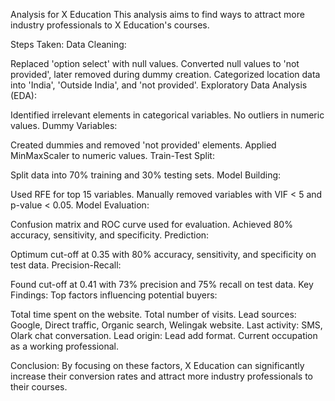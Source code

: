 Analysis for X Education
This analysis aims to find ways to attract more industry professionals to X Education's courses.

Steps Taken:
Data Cleaning:

Replaced 'option select' with null values.
Converted null values to 'not provided', later removed during dummy creation.
Categorized location data into 'India', 'Outside India', and 'not provided'.
Exploratory Data Analysis (EDA):

Identified irrelevant elements in categorical variables.
No outliers in numeric values.
Dummy Variables:

Created dummies and removed 'not provided' elements.
Applied MinMaxScaler to numeric values.
Train-Test Split:

Split data into 70% training and 30% testing sets.
Model Building:

Used RFE for top 15 variables.
Manually removed variables with VIF < 5 and p-value < 0.05.
Model Evaluation:

Confusion matrix and ROC curve used for evaluation.
Achieved 80% accuracy, sensitivity, and specificity.
Prediction:

Optimum cut-off at 0.35 with 80% accuracy, sensitivity, and specificity on test data.
Precision-Recall:

Found cut-off at 0.41 with 73% precision and 75% recall on test data.
Key Findings:
Top factors influencing potential buyers:

Total time spent on the website.
Total number of visits.
Lead sources: Google, Direct traffic, Organic search, Welingak website.
Last activity: SMS, Olark chat conversation.
Lead origin: Lead add format.
Current occupation as a working professional.

Conclusion:
By focusing on these factors, X Education can significantly increase their conversion rates and attract more industry professionals to their courses.
